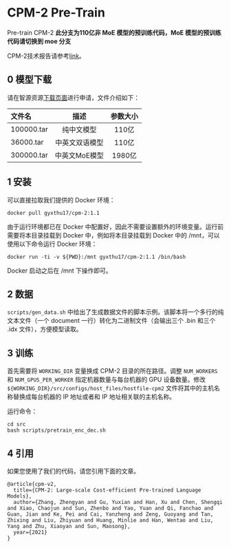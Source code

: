 # CPM-2 Pre-Train

Pre-train CPM-2 
**此分支为110亿非 MoE 模型的预训练代码，MoE 模型的预训练代码请切换到 moe 分支**

CPM-2技术报告请参考[link](https://arxiv.org/abs/2106.10715)。

## 0 模型下载

请在智源资源[下载页面](https://resource.wudaoai.cn/home?ind=2&name=WuDao%20WenYuan&id=1394901846484627456)进行申请，文件介绍如下：

| 文件名 | 描述 | 参数大小 |
| :-----| :----: | :----: |
| 100000.tar | 纯中文模型 | 110亿 |
| 36000.tar | 中英文双语模型 | 110亿 |
| 300000.tar | 中英文MoE模型 | 1980亿 |

## 1 安装
可以直接拉取我们提供的 Docker 环境：

```[bash]
docker pull gyxthu17/cpm-2:1.1
```

由于运行环境都已在 Docker 中配置好，因此不需要设置额外的环境变量。运行前需要将本目录挂载到 Docker 中，例如将本目录挂载到 Docker 中的 /mnt，可以使用以下命令运行 Docker 环境：
```[bash]
docker run -ti -v ${PWD}:/mnt gyxthu17/cpm-2:1.1 /bin/bash
```
Docker 启动之后在 /mnt 下操作即可。

## 2 数据
`scripts/gen_data.sh` 中给出了生成数据文件的脚本示例。该脚本将一个多行的纯文本文件（一个 document 一行）转化为二进制文件（会输出三个 .bin 和三个 .idx 文件），方便模型读取。

## 3 训练
首先需要将 `WORKING_DIR` 变量换成 CPM-2 目录的所在路径。调整 `NUM_WORKERS` 和 `NUM_GPUS_PER_WORKER` 指定机器数量与每台机器的 GPU 设备数量。修改 `${WORKING_DIR}/src/configs/host_files/hostfile-cpm2` 文件将其中的主机名称替换成每台机器的 IP 地址或者和 IP 地址相关联的主机名称。

运行命令：
```[bash]
cd src
bash scripts/pretrain_enc_dec.sh
```

## 4 引用
如果您使用了我们的代码，请您引用下面的文章。
```
@article{cpm-v2,
  title={CPM-2: Large-scale Cost-efficient Pre-trained Language Models},
  author={Zhang, Zhengyan and Gu, Yuxian and Han, Xu and Chen, Shengqi and Xiao, Chaojun and Sun, Zhenbo and Yao, Yuan and Qi, Fanchao and Guan, Jian and Ke, Pei and Cai, Yanzheng and Zeng, Guoyang and Tan, Zhixing and Liu, Zhiyuan and Huang, Minlie and Han, Wentao and Liu, Yang and Zhu, Xiaoyan and Sun, Maosong},
  year={2021}
}
```
